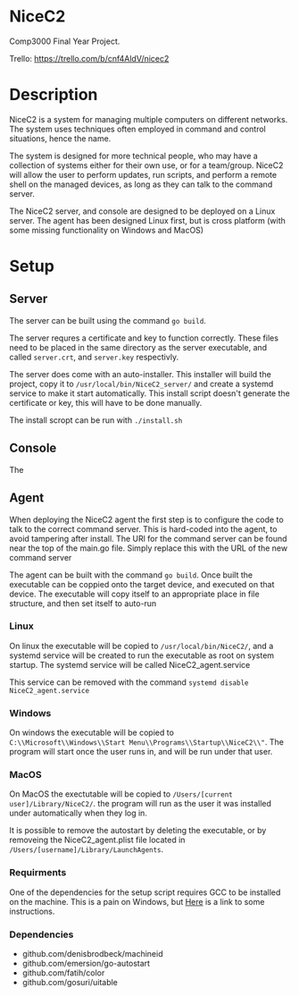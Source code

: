 # NiceC2
Comp3000 Final Year Project.

Trello: https://trello.com/b/cnf4AldV/nicec2 

# Description 

NiceC2 is a system for managing multiple computers on different networks. The system uses techniques often employed in command and control situations, hence the name. 

The system is designed for more technical people, who may have a collection of systems either for their own use, or for a team/group. NiceC2 will allow the user to perform updates, run scripts, and perform a remote shell on the managed devices, as long as they can talk to the command server. 

The NiceC2 server, and console are designed to be deployed on a Linux server. The agent has been designed Linux first, but is cross platform (with some missing functionality on Windows and MacOS)


# Setup 

## Server 

The server can be built using the command `go build`.

The server requres a certificate and key to function correctly. These files need to be placed in the same directory as the server executable, and called `server.crt`, and `server.key` respectivly. 

The server does come with an auto-installer. This installer will build the project, copy it to `/usr/local/bin/NiceC2_server/` and create a systemd service to make it start automatically. This install script doesn't generate the certificate or key, this will have to be done manually. 

The install scropt can be run with `./install.sh`


## Console

The 



## Agent 

When deploying the NiceC2 agent the first step is to configure the code to talk to the correct command server. This is hard-coded into the agent, to avoid tampering after install. The URl for the command server can be found near the top of the main.go file. Simply replace this with the URL of the new command server

The agent can be built with the command `go build`. Once built the executable can be coppied onto the target device, and executed on that device. The executable will copy itself to an appropriate place in file structure, and then set itself to auto-run 

### Linux
On linux the executable will be copied to `/usr/local/bin/NiceC2/`, and a systemd service will be created to run the executable as root on system startup. The systemd service will be called NiceC2_agent.service

This service can be removed with the command `systemd disable NiceC2_agent.service`
### Windows 

On windows the executable will be copied to `C:\\Microsoft\\Windows\\Start Menu\\Programs\\Startup\\NiceC2\\"`. The program will start once the user runs in, and will be run under that user. 

### MacOS 
On MacOS the exectutable will be copied to `/Users/[current user]/Library/NiceC2/`. the program will run as the user it was installed under automatically when they log in. 

It is possible to remove the autostart by deleting the executable, or by removeing the NiceC2_agent.plist file located in `/Users/[username]/Library/LaunchAgents`. 




### Requirments 

One of the dependencies for the setup script requires GCC to be installed on the machine. This is a pain on Windows, but [Here](https://code.visualstudio.com/docs/cpp/config-mingw) is a link to some instructions.  

### Dependencies 
- github.com/denisbrodbeck/machineid
- github.com/emersion/go-autostart
- github.com/fatih/color
- github.com/gosuri/uitable

